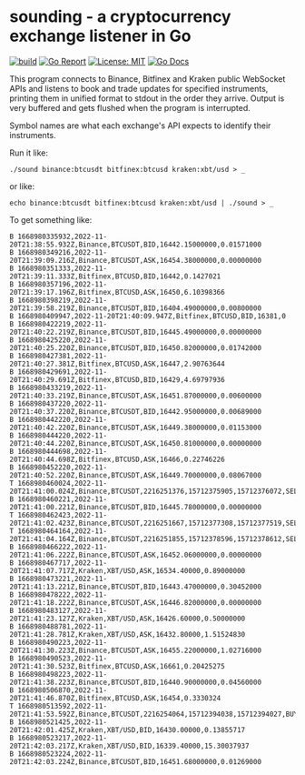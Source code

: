 # sounding - a cryptocurrency exchange listener in Go
[![build](https://github.com/oerlikon/sounding/actions/workflows/ci.yml/badge.svg)](https://github.com/oerlikon/sounding/actions/workflows/ci.yml)
[![Go Report](https://goreportcard.com/badge/github.com/oerlikon/sounding)](https://goreportcard.com/report/github.com/oerlikon/sounding)
[![License: MIT](https://img.shields.io/badge/License-MIT-yellow.svg)](https://opensource.org/licenses/MIT)
[![Go Docs](https://img.shields.io/badge/docs-pkg.go.dev-007d9c)](https://pkg.go.dev/github.com/oerlikon/sounding)

This program connects to Binance, Bitfinex and Kraken public WebSocket APIs and listens to book and trade updates for specified instruments, printing them in unified format to stdout in the order they arrive. Output is very buffered and gets flushed when the program is interrupted.

Symbol names are what each exchange's API expects to identify their instruments.

Run it like:
```
./sound binance:btcusdt bitfinex:btcusd kraken:xbt/usd > _
```
or like:
```
echo binance:btcusdt bitfinex:btcusd kraken:xbt/usd | ./sound > _
```

To get something like:
```
B 1668980335932,2022-11-20T21:38:55.932Z,Binance,BTCUSDT,BID,16442.15000000,0.01571000
B 1668980349216,2022-11-20T21:39:09.216Z,Binance,BTCUSDT,ASK,16454.38000000,0.00000000
B 1668980351333,2022-11-20T21:39:11.333Z,Bitfinex,BTCUSD,BID,16442,0.1427021
B 1668980357196,2022-11-20T21:39:17.196Z,Bitfinex,BTCUSD,ASK,16450,6.10398366
B 1668980398219,2022-11-20T21:39:58.219Z,Binance,BTCUSDT,BID,16404.49000000,0.00800000
B 1668980409947,2022-11-20T21:40:09.947Z,Bitfinex,BTCUSD,BID,16381,0
B 1668980422219,2022-11-20T21:40:22.219Z,Binance,BTCUSDT,BID,16445.49000000,0.00000000
B 1668980425220,2022-11-20T21:40:25.220Z,Binance,BTCUSDT,BID,16450.82000000,0.01742000
B 1668980427381,2022-11-20T21:40:27.381Z,Bitfinex,BTCUSD,ASK,16447,2.90763644
B 1668980429691,2022-11-20T21:40:29.691Z,Bitfinex,BTCUSD,BID,16429,4.69797936
B 1668980433219,2022-11-20T21:40:33.219Z,Binance,BTCUSDT,ASK,16451.87000000,0.00600000
B 1668980437220,2022-11-20T21:40:37.220Z,Binance,BTCUSDT,BID,16442.95000000,0.00689000
B 1668980442220,2022-11-20T21:40:42.220Z,Binance,BTCUSDT,ASK,16449.38000000,0.01153000
B 1668980444220,2022-11-20T21:40:44.220Z,Binance,BTCUSDT,ASK,16450.81000000,0.00000000
B 1668980444698,2022-11-20T21:40:44.698Z,Bitfinex,BTCUSD,ASK,16466,0.22746226
B 1668980452220,2022-11-20T21:40:52.220Z,Binance,BTCUSDT,ASK,16449.70000000,0.08067000
T 1668980460024,2022-11-20T21:41:00.024Z,Binance,BTCUSDT,2216251376,15712375905,15712376072,SELL,16447.98000000,0.00354000
B 1668980460221,2022-11-20T21:41:00.221Z,Binance,BTCUSDT,BID,16445.78000000,0.00000000
T 1668980462423,2022-11-20T21:41:02.423Z,Binance,BTCUSDT,2216251667,15712377308,15712377519,SELL,16451.01000000,0.00581000
T 1668980464164,2022-11-20T21:41:04.164Z,Binance,BTCUSDT,2216251855,15712378596,15712378612,SELL,16448.62000000,0.00069000
B 1668980466222,2022-11-20T21:41:06.222Z,Binance,BTCUSDT,ASK,16452.06000000,0.00000000
B 1668980467717,2022-11-20T21:41:07.717Z,Kraken,XBT/USD,ASK,16534.40000,0.89000000
B 1668980473221,2022-11-20T21:41:13.221Z,Binance,BTCUSDT,BID,16443.47000000,0.30452000
B 1668980478222,2022-11-20T21:41:18.222Z,Binance,BTCUSDT,ASK,16446.82000000,0.00000000
B 1668980483127,2022-11-20T21:41:23.127Z,Kraken,XBT/USD,ASK,16426.60000,0.50000000
B 1668980488781,2022-11-20T21:41:28.781Z,Kraken,XBT/USD,ASK,16432.80000,1.51524830
B 1668980490223,2022-11-20T21:41:30.223Z,Binance,BTCUSDT,ASK,16455.22000000,1.02716000
B 1668980490523,2022-11-20T21:41:30.523Z,Bitfinex,BTCUSD,ASK,16661,0.20425275
B 1668980498223,2022-11-20T21:41:38.223Z,Binance,BTCUSDT,BID,16440.90000000,0.04560000
B 1668980506870,2022-11-20T21:41:46.870Z,Bitfinex,BTCUSD,ASK,16454,0.3330324
T 1668980513592,2022-11-20T21:41:53.592Z,Binance,BTCUSDT,2216254064,15712394038,15712394027,BUY,16454.25000000,0.00499000
B 1668980521425,2022-11-20T21:42:01.425Z,Kraken,XBT/USD,BID,16430.00000,0.13855717
B 1668980523217,2022-11-20T21:42:03.217Z,Kraken,XBT/USD,BID,16339.40000,15.30037937
B 1668980523224,2022-11-20T21:42:03.224Z,Binance,BTCUSDT,BID,16451.68000000,0.01269000
```
